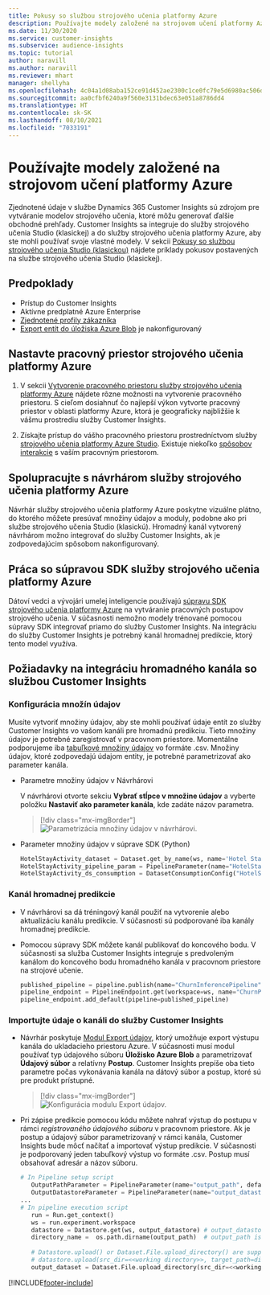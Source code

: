```yaml
---
title: Pokusy so službou strojového učenia platformy Azure
description: Používajte modely založené na strojovom učení platformy Azure v službe Dynamics 365 Customer Insights.
ms.date: 11/30/2020
ms.service: customer-insights
ms.subservice: audience-insights
ms.topic: tutorial
author: naravill
ms.author: naravill
ms.reviewer: mhart
manager: shellyha
ms.openlocfilehash: 4c04a1d08aba152ce91d452ae2300c1ce0fc79e5d6980ac506dc40d9914c9fca
ms.sourcegitcommit: aa0cfbf6240a9f560e3131bdec63e051a8786dd4
ms.translationtype: HT
ms.contentlocale: sk-SK
ms.lasthandoff: 08/10/2021
ms.locfileid: "7033191"
---
```

# <a name="use-azure-machine-learning-based-models"></a>Používajte modely založené na strojovom učení platformy Azure

Zjednotené údaje v službe Dynamics 365 Customer Insights sú zdrojom pre vytváranie modelov strojového učenia, ktoré môžu generovať ďalšie obchodné prehľady. Customer Insights sa integruje do služby strojového učenia Studio (klasickej) a do služby strojového učenia platformy Azure, aby ste mohli používať svoje vlastné modely. V sekcii [Pokusy so službou strojového učenia Studio (klasickou)](machine-learning-studio-experiments.md) nájdete príklady pokusov postavených na službe strojového učenia Studio (klasickej). 

## <a name="prerequisites"></a>Predpoklady

- Prístup do Customer Insights
- Aktívne predplatné Azure Enterprise
- [Zjednotené profily zákazníka](data-unification.md)
- [Export entít do úložiska Azure Blob](export-azure-blob-storage.md) je nakonfigurovaný

## <a name="set-up-azure-machine-learning-workspace"></a>Nastavte pracovný priestor strojového učenia platformy Azure

1. V sekcii [Vytvorenie pracovného priestoru služby strojového učenia platformy Azure](/azure/machine-learning/concept-workspace#-create-a-workspace) nájdete rôzne možnosti na vytvorenie pracovného priestoru. S cieľom dosiahnuť čo najlepší výkon vytvorte pracovný priestor v oblasti platformy Azure, ktorá je geograficky najbližšie k vášmu prostrediu služby Customer Insights.

1. Získajte prístup do vášho pracovného priestoru prostredníctvom služby [strojového učenia platformy Azure Studio](https://ml.azure.com/). Existuje niekoľko [spôsobov interakcie](/azure/machine-learning/concept-workspace#tools-for-workspace-interaction) s vaším pracovným priestorom.

## <a name="work-with-azure-machine-learning-designer"></a>Spolupracujte s návrhárom služby strojového učenia platformy Azure

Návrhár služby strojového učenia platformy Azure poskytne vizuálne plátno, do ktorého môžete presúvať množiny údajov a moduly, podobne ako pri službe strojového učenia Studio (klasickú). Hromadný kanál vytvorený návrhárom možno integrovať do služby Customer Insights, ak je zodpovedajúcim spôsobom nakonfigurovaný. 
   
## <a name="working-with-azure-machine-learning-sdk"></a>Práca so súpravou SDK služby strojového učenia platformy Azure

Dátoví vedci a vývojári umelej inteligencie používajú [súpravu SDK strojového učenia platformy Azure](/python/api/overview/azure/ml/?preserve-view=true&view=azure-ml-py) na vytváranie pracovných postupov strojového učenia. V súčasnosti nemožno modely trénované pomocou súpravy SDK integrovať priamo do služby Customer Insights. Na integráciu do služby Customer Insights je potrebný kanál hromadnej predikcie, ktorý tento model využíva.

## <a name="batch-pipeline-requirements-to-integrate-with-customer-insights"></a>Požiadavky na integráciu hromadného kanála so službou Customer Insights

### <a name="dataset-configuration"></a>Konfigurácia množín údajov

Musíte vytvoriť množiny údajov, aby ste mohli používať údaje entít zo služby Customer Insights vo vašom kanáli pre hromadnú predikciu. Tieto množiny údajov je potrebné zaregistrovať v pracovnom priestore. Momentálne podporujeme iba [tabuľkové množiny údajov](/azure/machine-learning/how-to-create-register-datasets#tabulardataset) vo formáte .csv. Množiny údajov, ktoré zodpovedajú údajom entity, je potrebné parametrizovať ako parameter kanála.
   
* Parametre množiny údajov v Návrhárovi
   
     V návrhárovi otvorte sekciu **Vybrať stĺpce v množine údajov** a vyberte položku **Nastaviť ako parameter kanála**, kde zadáte názov parametra.

     > [!div class="mx-imgBorder"]
     > ![Parametrizácia množiny údajov v návrhárovi.](media/intelligence-designer-dataset-parameters.png "Parametrizácia množiny údajov v návrhárovi")
   
* Parameter množiny údajov v súprave SDK (Python)
   
   ```python
   HotelStayActivity_dataset = Dataset.get_by_name(ws, name='Hotel Stay Activity Data')
   HotelStayActivity_pipeline_param = PipelineParameter(name="HotelStayActivity_pipeline_param", default_value=HotelStayActivity_dataset)
   HotelStayActivity_ds_consumption = DatasetConsumptionConfig("HotelStayActivity_dataset", HotelStayActivity_pipeline_param)
   ```

### <a name="batch-inference-pipeline"></a>Kanál hromadnej predikcie
  
* V návrhárovi sa dá tréningový kanál použiť na vytvorenie alebo aktualizáciu kanálu predikcie. V súčasnosti sú podporované iba kanály hromadnej predikcie.

* Pomocou súpravy SDK môžete kanál publikovať do koncového bodu. V súčasnosti sa služba Customer Insights integruje s predvoleným kanálom do koncového bodu hromadného kanála v pracovnom priestore na strojové učenie.
   
   ```python
   published_pipeline = pipeline.publish(name="ChurnInferencePipeline", description="Published Churn Inference pipeline")
   pipeline_endpoint = PipelineEndpoint.get(workspace=ws, name="ChurnPipelineEndpoint") 
   pipeline_endpoint.add_default(pipeline=published_pipeline)
   ```

### <a name="import-pipeline-data-into-customer-insights"></a>Importujte údaje o kanáli do služby Customer Insights

* Návrhár poskytuje [Modul Export údajov](/azure/machine-learning/algorithm-module-reference/export-data), ktorý umožňuje export výstupu kanála do ukladacieho priestoru Azure. V súčasnosti musí modul používať typ údajového súboru **Úložisko Azure Blob** a parametrizovať **Údajový súbor** a relatívny **Postup**. Customer Insights prepíše oba tieto parametre počas vykonávania kanála na dátový súbor a postup, ktoré sú pre produkt prístupné.
   > [!div class="mx-imgBorder"]
   > ![Konfigurácia modulu Export údajov.](media/intelligence-designer-importdata.png "Konfigurácia modulu Export údajov")
   
* Pri zápise predikcie pomocou kódu môžete nahrať výstup do postupu v rámci *registrovaného údajového súboru* v pracovnom priestore. Ak je postup a údajový súbor parametrizovaný v rámci kanála, Customer Insights bude môcť načítať a importovať výstup predikcie. V súčasnosti je podporovaný jeden tabuľkový výstup vo formáte .csv. Postup musí obsahovať adresár a názov súboru.

   ```python
   # In Pipeline setup script
      OutputPathParameter = PipelineParameter(name="output_path", default_value="HotelChurnOutput/HotelChurnOutput.csv")
      OutputDatastoreParameter = PipelineParameter(name="output_datastore", default_value="workspaceblobstore")
   ...
   # In pipeline execution script
      run = Run.get_context()
      ws = run.experiment.workspace
      datastore = Datastore.get(ws, output_datastore) # output_datastore is parameterized
      directory_name =  os.path.dirname(output_path)  # output_path is parameterized.
      
      # Datastore.upload() or Dataset.File.upload_directory() are supported methods to uplaod the data
      # datastore.upload(src_dir=<<working directory>>, target_path=directory_name, overwrite=False, show_progress=True)
      output_dataset = Dataset.File.upload_directory(src_dir=<<working directory>>, target = (datastore, directory_name)) # Remove trailing "/" from directory_name
   ```


[!INCLUDE[footer-include](../includes/footer-banner.md)]